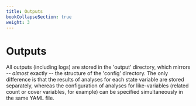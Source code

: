 ```yaml
---
title: Outputs
bookCollapseSection: true
weight: 3
---
```


# Outputs

All outputs (including logs) are stored in the 'output' directory, which mirrors -- _almost_ exactly -- the structure of the 'config' directory. The only difference is that the results of analyses for each state variable are stored separately, whereas the configuration of analyses for like-variables (related count or cover variables, for example) can be specified simultaneously in the same YAML file.